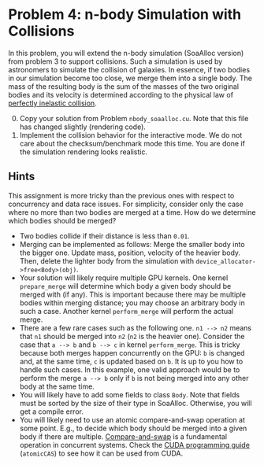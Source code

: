# Problem 4: n-body Simulation with Collisions
In this problem, you will extend the n-body simulation (SoaAlloc version) from problem 3 to support collisions. Such a simulation is used by astronomers to simulate the collision of galaxies. In essence, if two bodies in our simulation become too close, we merge them into a single body. The mass of the resulting body is the sum of the masses of the two original bodies and its velocity is determined according to the physical law of [perfectly inelastic collision](https://en.wikipedia.org/wiki/Inelastic_collision).

0. Copy your solution from Problem `nbody_soaalloc.cu`. Note that this file has changed slightly (rendering code).
1. Implement the collision behavior for the interactive mode. We do not care about the checksum/benchmark mode this time. You are done if the simulation rendering looks realistic.

## Hints
This assignment is more tricky than the previous ones with respect to concurrency and data race issues. For simplicity, consider only the case where no more than two bodies are merged at a time. How do we determine which bodies should be merged?

* Two bodies collide if their distance is less than `0.01`.
* Merging can be implemented as follows: Merge the smaller body into the bigger one. Update mass, position, velocity of the heavier body. Then, delete the lighter body from the simulation with `device_allocator->free<Body>(obj)`.
* Your solution will likely require multiple GPU kernels. One kernel `prepare_merge` will determine which body a given body should be merged with (if any). This is important because there may be multiple bodies within merging distance; you may choose an arbitrary body in such a case. Another kernel `perform_merge` will perform the actual merge.
* There are a few rare cases such as the following one. `n1 --> n2` means that `n1` should be merged into `n2` (`n2` is the heavier one). Consider the case that `a --> b` and `b --> c` in kernel `perform_merge`. This is tricky because both merges happen concurrently on the GPU: `b` is changed and, at the same time, `c` is updated based on `b`. It is up to you how to handle such cases. In this example, one valid approach would be to perform the merge `a --> b` only if `b` is not being merged into any other body at the same time.
* You will likely have to add some fields to class `Body`. Note that fields must be sorted by the size of their type in SoaAlloc. Otherwise, you will get a compile error.
* You will likely need to use an atomic compare-and-swap operation at some point. E.g., to decide which body should be merged into a given body if there are multiple. [Compare-and-swap](https://en.wikipedia.org/wiki/Compare-and-swap) is a fundamental operation in concurrent systems. Check the [CUDA programming guide](https://docs.nvidia.com/cuda/cuda-c-programming-guide/index.html) (`atomicCAS`) to see how it can be used from CUDA.
